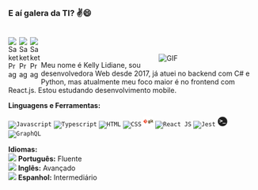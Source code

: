 ### E aí galera da TI? :v:😄


<br/>

<a href="mailto:k3gonzaga@gmail.com">
<img align="left" alt="Saket Prag" width="22px" src="https://cdn.jsdelivr.net/npm/simple-icons@v3/icons/gmail.svg" />
</a>
<a href="https://www.linkedin.com/in/kellylid/" target="_blank">
<img align="left" alt="Saket Prag" width="22px" src="https://cdn.jsdelivr.net/npm/simple-icons@v3/icons/linkedin.svg" />
</a>
<a href="https://www.instagram.com/kllelly/" target="_blank">
<img align="left" alt="Saket Prag" width="22px" src="https://cdn.jsdelivr.net/npm/simple-icons@v3/icons/instagram.svg" />
</a>
<br />

<br />

<img align="right" width="200" alt="GIF" src="https://media1.giphy.com/media/2TjUu76UJQgSKFMNmI/giphy.gif?cid=ecf05e47xq7ef9mdwenpfxnd5olfhowt9digpn9ssr9cfv7y&ep=v1_gifs_search&rid=giphy.gif&ct=g" />

Meu nome é Kelly Lidiane, sou desenvolvedora Web desde 2017, já atuei no backend com C# e Python, mas atualmente meu foco maior é no frontend com React.js. Estou estudando desenvolvimento mobile.  



**Linguagens e Ferramentas:**

<code><img height="20" src="https://static-00.iconduck.com/assets.00/js-icon-2048x2048-kbwt89q3.png" alt="Javascript" /></code>
<code><img height="20" src="https://static-00.iconduck.com/assets.00/typescript-icon-icon-1024x1024-vh3pfez8.png" alt="Typescript" /></code>
<code><img height="20" src="https://cdn-icons-png.flaticon.com/512/919/919827.png" alt="HTML" /></code>
<code><img height="20" src="https://cdn-icons-png.flaticon.com/512/919/919826.png" alt="CSS" /></code>
<code><img height="20" src="https://raw.githubusercontent.com/github/explore/80688e429a7d4ef2fca1e82350fe8e3517d3494d/topics/git/git.png" alt="Git" /></code>
<code><img height="20" src="https://static-00.iconduck.com/assets.00/react-javascript-js-framework-facebook-icon-2048x1822-f7kq7hho.png" alt="React JS" /></code>
<code><img height="20" src="https://cdn.iconscout.com/icon/free/png-256/free-jest-3629451-3031514.png" alt="Jest" /></code>
<code><img height="20" src="https://raw.githubusercontent.com/github/explore/80688e429a7d4ef2fca1e82350fe8e3517d3494d/topics/terminal/terminal.png"></code>
<code><img height="20" src="https://upload.wikimedia.org/wikipedia/commons/thumb/1/17/GraphQL_Logo.svg/2048px-GraphQL_Logo.svg.png" alt="GraphQL" /></code>

**Idiomas:**
<br /><img height="16" src="https://cdn-icons-png.flaticon.com/512/7561/7561893.png" /> <strong>Português:</strong> Fluente
<br /><img height="16" src="https://cdn-icons-png.flaticon.com/512/10598/10598913.png" /> <strong>Inglês:</strong> Avançado
<br /><img height="16" src="https://cdn-icons-png.flaticon.com/512/7562/7562024.png" /> <strong>Espanhol:</strong> Intermediário
